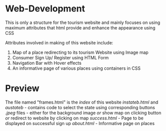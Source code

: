 # Web-Development
This is only a structure for the tourism website and mainly focuses on using maximum attributes that html provide and enhance the appearance using CSS

Attributes involved in making of this website include:
1) Map of a place redirecting to its tourism Website using Image map
2) Consumer Sign Up/ Register using HTML Form
3) Navigation Bar with Hover effects
4) An informative page of various places using containers in CSS

# Preview
The file named "frames.html" is the *index* of this website
*instateb.html* and *austateb* - contains code to select the state using corresponding buttons
*.jpeg* files - either for the background image *or* show map on clicking button *or* redirect to website by clicking on map
*success.html* - Page to be displayed on successful sign up
*about.html* - Informative page on places

